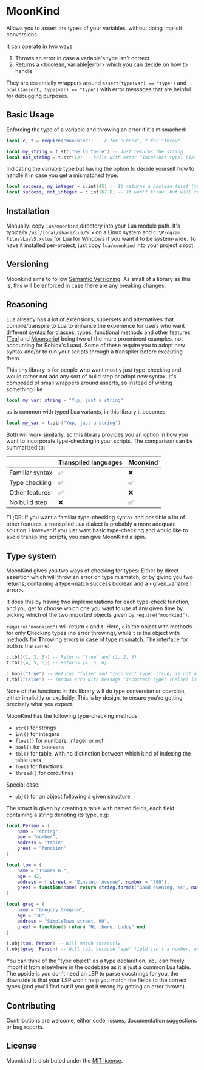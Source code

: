 # MoonKind

Allows you to assert the types of your variables, without doing implicit conversions.

It can operate in two ways:

1. Throws an error in case a variable's type isn't correct
2. Returns a <boolean, variable|error> which you can decide on how to handle

They are essentially wrappers around `assert(type(var) == "type")` and `pcall(assert, type(var) == "type")` with error messages that are helpful for debugging purposes.

## Basic Usage

Enforcing the type of a variable and throwing an error if it's mismached:

```lua
local c, t = require("moonkind") -- c for "Check", t for "Throw"

local my_string = t.str("Hello there") -- Just returns the string
local not_string = t.str(12) -- Fails with error "Incorrect type: (12) is not a string"
```

Indicating the variable type but having the option to decide yourself how to handle it in case you get a mismatched type:

```lua
local success, my_integer = c.int(45) -- It returns a boolean first (true here), the variable second
local success, not_integer = c.int(67.8) -- It won't throw, but will return "false" and "not_integer" now contains the error message
```

## Installation

Manually: copy `lua/moonkind` directory into your Lua module path. It's typically `/usr/local/share/lua/5.x` on a Linux system and `C:\Program Files\Lua\5.x\lua` for Lua for Windows if you want it to be system-wide. To have it installed per-project, just copy `lua/moonkind` into your project's root.

## Versioning

Moonkind aims to follow [Semantic Versioning](https://semver.org/). As small of a library as this is, this will be enforced in case there are any breaking changes.

## Reasoning

Lua already has a lot of extensions, supersets and alternatives that compile/transpile to Lua to enhance the experience for users who want different syntax for classes, types, functional methods and other features ([Teal](https://github.com/teal-language/tl) and [Moonscript](https://github.com/leafo/moonscript) being two of the more proeminent examples, not accounting for Roblox's Luau). Some of these require you to adopt new syntax and/or to run your scripts through a transpiler before executing them.

This tiny library is for people who want mostly just type-checking and would rather not add any sort of build step or adopt new syntax. It's composed of small wrappers around asserts, so instead of writing something like

```lua
local my_var: string = "Yup, just a string"
```

as is common with typed Lua variants, in this library it becomes

```lua
local my_var = t.str("Yup, just a string")
```

Both will work similarly, so this library provides you an option in how you want to incorporate type-checking in your scripts. The comparison can be summarized to:

|                 | Transpiled languages | Moonkind |
| --------------- | -------------------- | -------- |
| Familiar syntax | ✅                   | ❌       |
| Type checking   | ✅                   | ✅       |
| Other features  | ✅                   | ❌       |
| No build step   | ❌                   | ✅       |

TL;DR: If you want a familiar type-checking syntax and possible a lot of other features, a transpiled Lua dialect is probably a more adequate solution. However if you just want basic type-checking and would like to avoid transpiling scripts, you can give MoonKind a spin.

## Type system

MoonKind gives you two ways of checking for types: Either by direct assertion which will throw an error on type mismatch, or by giving you two returns, containing a type-match success boolean and a <given_variable | error>.

It does this by having two implementations for each type-check function, and you get to choose which one you want to use at any given time by picking which of the two imported objects given by `require("moonkind")`.

`require("moonkind")` will return `c` and `t`. Here, `c` is the object with methods for only **C**hecking types (no error throwing), while `t` is the object with methods for **T**hrowing errors in case of type mismatch. The interface for both is the same:

```lua
c.tbl({1, 2, 3}) -- Returns "true" and {1, 2, 3}
t.tbl({4, 5, 6}) -- Returns {4, 5, 6}

c.bool("True") -- Returns "false" and "Incorrect type: (True) is not a boolean"
t.tbl("False") -- Throws erro with message "Incorrect type: (False) is not a boolean"
```

None of the functions in this library will do type conversion or coercion, either implicitly or explicitly. This is by design, to ensure you're getting precisely what you expect.

MoonKind has the following type-checking methods:

- `str()` for strings
- `int()` for integers
- `float()` for numbers, integer or not
- `bool()` for booleans
- `tbl()` for table, with no distinction between which kind of indexing the table uses
- `fun()` for functions
- `thread()` for coroutines

Special case:

- `obj()` for an object following a given structure

The struct is given by creating a table with named fields, each field containing a string denoting its type, e.g:

```lua
local Person = {
    name = "string",
    age = "number",
    address = "table"
    greet = "function"
}

local tom = {
    name = "Thomas G.",
    age = 42,
    address = { street = "Einstein Avenue", number = "300"},
    greet = function(name) return string.format("Good evening, %s", name) end
}

local greg = {
    name = "Gregory Gregson",
    age = "38",
    address = "SimpleTown street, 60",
    greet = function() return "Hi there, buddy" end
}

t.obj(tom, Person) -- Will match correctly
t.obj(greg, Person) -- Will fail because "age" field isn't a number, and "address" isn't a table
```

You can think of the "type object" as a type declaration. You can freely import it from elsewhere in the codebase as it is just a common Lua table. The upside is you don't need an LSP to parse docstrings for you, the downside is that your LSP won't help you match the fields to the correct types (and you'll find out if you got it wrong by getting an error thrown).

## Contributing

Contributions are welcome, either code, issues, documentation suggestions or bug reports.

## License

Moonkind is distributed under the [MIT license](LICENSE).
